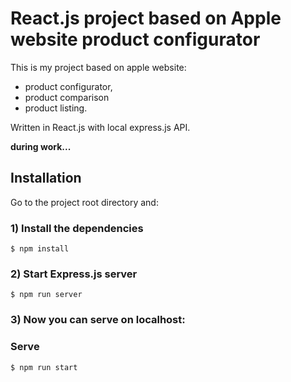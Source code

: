 # React.js project based on Apple website product configurator

This is my project based on apple website:
 - product configurator,
 - product comparison
 - product listing.

 Written in React.js with local express.js API.

<strong>during work...</strong>

## Installation
Go to the project root directory and:

### 1) Install the dependencies
```
$ npm install
```
### 2) Start Express.js server
```
$ npm run server
```

### 3) Now you can serve on localhost:

### Serve
```
$ npm run start
```